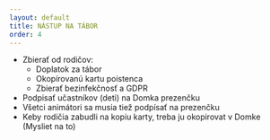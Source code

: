 ```yaml
---
layout: default
title: NÁSTUP NA TÁBOR
order: 4
---
```


- Zbierať od rodičov:
  - Doplatok za tábor
  - Okopírovanú kartu poistenca
  - Zbierať bezinfekčnosť a GDPR
- Podpisať učastníkov (deti) na Domka prezenčku
- Všetci animátori sa musia tiež podpísať na prezenčku
- Keby rodičia zabudli na kopiu karty, treba ju okopirovat v Domke (Mysliet na to)
